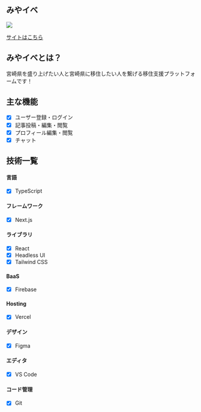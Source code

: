 ## みやイベ

<img src="https://user-images.githubusercontent.com/56902307/221076207-25a84feb-6aee-48ab-a506-1b023cf46977.png" >

[サイトはこちら](https://miya-ibe.vercel.app/)

## みやイベとは？

宮崎県を盛り上げたい人と宮崎県に移住したい人を繋げる移住支援プラットフォームです！

## 主な機能

- [x] ユーザー登録・ログイン
- [x] 記事投稿・編集・閲覧
- [x] プロフィール編集・閲覧
- [x] チャット

## 技術一覧

#### 言語
- [x] TypeScript

#### フレームワーク
- [x] Next.js

#### ライブラリ
- [x] React
- [x] Headless UI
- [x] Tailwind CSS

#### BaaS
- [x] Firebase

#### Hosting
- [x] Vercel

#### デザイン
- [x] Figma

#### エディタ
- [x] VS Code

#### コード管理
- [x] Git
